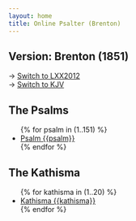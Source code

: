 ```yaml
---
layout: home
title: Online Psalter (Brenton)
---
```


## Version: Brenton (1851)
→ [Switch to LXX2012](/lxx2012/)  
→ [Switch to KJV](/kjv/)

## The Psalms
<ul id="psalms">
    {% for psalm in (1..151) %}
        <li><a href="psalm/{{psalm}}/">Psalm {{psalm}}</a></li>
    {% endfor %}
</ul>

## The Kathisma
<ul id="kathisma">
    {% for kathisma in (1..20) %}
        <li><a href="kathisma/{{kathisma}}/">Kathisma {{kathisma}}</a></li>
    {% endfor %}
</ul>
